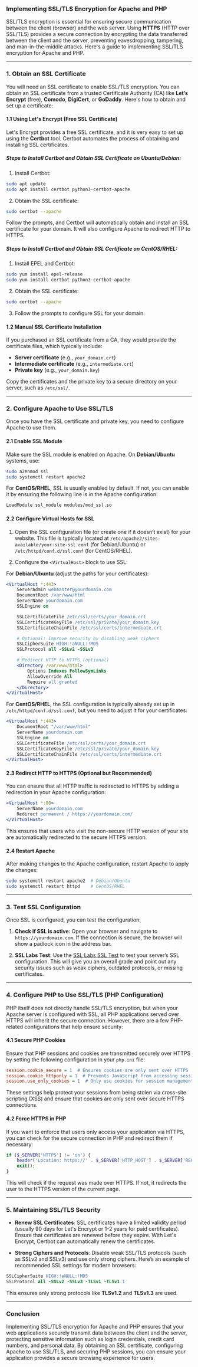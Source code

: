 ### **Implementing SSL/TLS Encryption for Apache and PHP**

SSL/TLS encryption is essential for ensuring secure communication between the client (browser) and the web server. Using **HTTPS** (HTTP over SSL/TLS) provides a secure connection by encrypting the data transferred between the client and the server, preventing eavesdropping, tampering, and man-in-the-middle attacks. Here's a guide to implementing SSL/TLS encryption for Apache and PHP.

---

### **1. Obtain an SSL Certificate**

You will need an SSL certificate to enable SSL/TLS encryption. You can obtain an SSL certificate from a trusted Certificate Authority (CA) like **Let’s Encrypt** (free), **Comodo**, **DigiCert**, or **GoDaddy**. Here's how to obtain and set up a certificate:

#### **1.1 Using Let's Encrypt (Free SSL Certificate)**

Let's Encrypt provides a free SSL certificate, and it is very easy to set up using the **Certbot** tool. Certbot automates the process of obtaining and installing SSL certificates.

##### **Steps to Install Certbot and Obtain SSL Certificate on Ubuntu/Debian:**

1. Install Certbot:

```bash
sudo apt update
sudo apt install certbot python3-certbot-apache
```

2. Obtain the SSL certificate:

```bash
sudo certbot --apache
```

Follow the prompts, and Certbot will automatically obtain and install an SSL certificate for your domain. It will also configure Apache to redirect HTTP to HTTPS.

##### **Steps to Install Certbot and Obtain SSL Certificate on CentOS/RHEL:**

1. Install EPEL and Certbot:

```bash
sudo yum install epel-release
sudo yum install certbot python3-certbot-apache
```

2. Obtain the SSL certificate:

```bash
sudo certbot --apache
```

3. Follow the prompts to configure SSL for your domain.

#### **1.2 Manual SSL Certificate Installation**

If you purchased an SSL certificate from a CA, they would provide the certificate files, which typically include:

- **Server certificate** (e.g., `your_domain.crt`)
- **Intermediate certificate** (e.g., `intermediate.crt`)
- **Private key** (e.g., `your_domain.key`)

Copy the certificates and the private key to a secure directory on your server, such as `/etc/ssl/`.

---

### **2. Configure Apache to Use SSL/TLS**

Once you have the SSL certificate and private key, you need to configure Apache to use them.

#### **2.1 Enable SSL Module**

Make sure the SSL module is enabled on Apache. On **Debian/Ubuntu** systems, use:

```bash
sudo a2enmod ssl
sudo systemctl restart apache2
```

For **CentOS/RHEL**, SSL is usually enabled by default. If not, you can enable it by ensuring the following line is in the Apache configuration:

```bash
LoadModule ssl_module modules/mod_ssl.so
```

#### **2.2 Configure Virtual Hosts for SSL**

1. Open the SSL configuration file (or create one if it doesn’t exist) for your website. This file is typically located at `/etc/apache2/sites-available/your-site-ssl.conf` (for Debian/Ubuntu) or `/etc/httpd/conf.d/ssl.conf` (for CentOS/RHEL).

2. Configure the `<VirtualHost>` block to use SSL:

For **Debian/Ubuntu** (adjust the paths for your certificates):

```apache
<VirtualHost *:443>
    ServerAdmin webmaster@yourdomain.com
    DocumentRoot /var/www/html
    ServerName yourdomain.com
    SSLEngine on

    SSLCertificateFile /etc/ssl/certs/your_domain.crt
    SSLCertificateKeyFile /etc/ssl/private/your_domain.key
    SSLCertificateChainFile /etc/ssl/certs/intermediate.crt

    # Optional: Improve security by disabling weak ciphers
    SSLCipherSuite HIGH:!aNULL:!MD5
    SSLProtocol all -SSLv2 -SSLv3

    # Redirect HTTP to HTTPS (optional)
    <Directory /var/www/html>
        Options Indexes FollowSymLinks
        AllowOverride All
        Require all granted
    </Directory>
</VirtualHost>
```

For **CentOS/RHEL**, the SSL configuration is typically already set up in `/etc/httpd/conf.d/ssl.conf`, but you need to adjust it for your certificates:

```apache
<VirtualHost *:443>
    DocumentRoot "/var/www/html"
    ServerName yourdomain.com
    SSLEngine on
    SSLCertificateFile /etc/ssl/certs/your_domain.crt
    SSLCertificateKeyFile /etc/ssl/private/your_domain.key
    SSLCertificateChainFile /etc/ssl/certs/intermediate.crt
</VirtualHost>
```

#### **2.3 Redirect HTTP to HTTPS (Optional but Recommended)**

You can ensure that all HTTP traffic is redirected to HTTPS by adding a redirection in your Apache configuration:

```apache
<VirtualHost *:80>
    ServerName yourdomain.com
    Redirect permanent / https://yourdomain.com/
</VirtualHost>
```

This ensures that users who visit the non-secure HTTP version of your site are automatically redirected to the secure HTTPS version.

#### **2.4 Restart Apache**

After making changes to the Apache configuration, restart Apache to apply the changes:

```bash
sudo systemctl restart apache2  # Debian/Ubuntu
sudo systemctl restart httpd    # CentOS/RHEL
```

---

### **3. Test SSL Configuration**

Once SSL is configured, you can test the configuration:

1. **Check if SSL is active**: Open your browser and navigate to `https://yourdomain.com`. If the connection is secure, the browser will show a padlock icon in the address bar.

2. **SSL Labs Test**: Use the [SSL Labs SSL Test](https://www.ssllabs.com/ssltest/) to test your server’s SSL configuration. This will give you an overall grade and point out any security issues such as weak ciphers, outdated protocols, or missing certificates.

---

### **4. Configure PHP to Use SSL/TLS (PHP Configuration)**

PHP itself does not directly handle SSL/TLS encryption, but when your Apache server is configured with SSL, all PHP applications served over HTTPS will inherit the secure connection. However, there are a few PHP-related configurations that help ensure security:

#### **4.1 Secure PHP Cookies**

Ensure that PHP sessions and cookies are transmitted securely over HTTPS by setting the following configuration in your `php.ini` file:

```ini
session.cookie_secure = 1  # Ensures cookies are only sent over HTTPS
session.cookie_httponly = 1  # Prevents JavaScript from accessing session cookies
session.use_only_cookies = 1  # Only use cookies for session management
```

These settings help protect your sessions from being stolen via cross-site scripting (XSS) and ensure that cookies are only sent over secure HTTPS connections.

#### **4.2 Force HTTPS in PHP**

If you want to enforce that users only access your application via HTTPS, you can check for the secure connection in PHP and redirect them if necessary:

```php
if ($_SERVER['HTTPS'] != 'on') {
    header('Location: https://' . $_SERVER['HTTP_HOST'] . $_SERVER['REQUEST_URI']);
    exit();
}
```

This will check if the request was made over HTTPS. If not, it redirects the user to the HTTPS version of the current page.

---

### **5. Maintaining SSL/TLS Security**

- **Renew SSL Certificates**: SSL certificates have a limited validity period (usually 90 days for Let's Encrypt or 1-2 years for paid certificates). Ensure that certificates are renewed before they expire. With Let's Encrypt, Certbot can automatically renew the certificates.

- **Strong Ciphers and Protocols**: Disable weak SSL/TLS protocols (such as SSLv2 and SSLv3) and use only strong ciphers. Here’s an example of recommended SSL settings for modern browsers:

```apache
SSLCipherSuite HIGH:!aNULL:!MD5
SSLProtocol all -SSLv2 -SSLv3 -TLSv1 -TLSv1.1
```

This ensures only strong protocols like **TLSv1.2** and **TLSv1.3** are used.

---

### **Conclusion**

Implementing SSL/TLS encryption for Apache and PHP ensures that your web applications securely transmit data between the client and the server, protecting sensitive information such as login credentials, credit card numbers, and personal data. By obtaining an SSL certificate, configuring Apache to use SSL/TLS, and securing PHP sessions, you can ensure your application provides a secure browsing experience for users.
